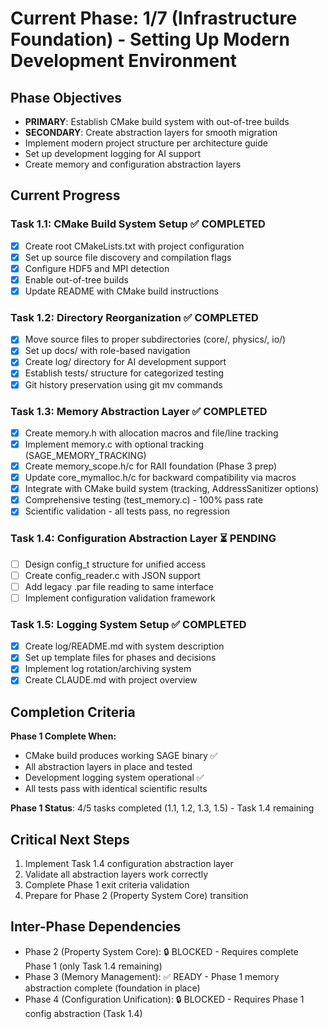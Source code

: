 <!-- Purpose: Current project phase context -->
<!-- Update Rules:
- 500-word limit! 
- Include: 
  • Phase objectives
  • Current progress as a checklist
  • Completion criteria 
  • Inter-phase dependencies
- At major phase completion archive as phase-[X].md and refresh for next phase
-->

# Current Phase: 1/7 (Infrastructure Foundation) - Setting Up Modern Development Environment

## Phase Objectives
- **PRIMARY**: Establish CMake build system with out-of-tree builds
- **SECONDARY**: Create abstraction layers for smooth migration
- Implement modern project structure per architecture guide
- Set up development logging for AI support
- Create memory and configuration abstraction layers

## Current Progress

### Task 1.1: CMake Build System Setup ✅ COMPLETED
- [x] Create root CMakeLists.txt with project configuration
- [x] Set up source file discovery and compilation flags  
- [x] Configure HDF5 and MPI detection
- [x] Enable out-of-tree builds
- [x] Update README with CMake build instructions

### Task 1.2: Directory Reorganization ✅ COMPLETED
- [x] Move source files to proper subdirectories (core/, physics/, io/)
- [x] Set up docs/ with role-based navigation
- [x] Create log/ directory for AI development support
- [x] Establish tests/ structure for categorized testing
- [x] Git history preservation using git mv commands

### Task 1.3: Memory Abstraction Layer ✅ COMPLETED
- [x] Create memory.h with allocation macros and file/line tracking
- [x] Implement memory.c with optional tracking (SAGE_MEMORY_TRACKING)
- [x] Create memory_scope.h/c for RAII foundation (Phase 3 prep)
- [x] Update core_mymalloc.h/c for backward compatibility via macros
- [x] Integrate with CMake build system (tracking, AddressSanitizer options)
- [x] Comprehensive testing (test_memory.c) - 100% pass rate
- [x] Scientific validation - all tests pass, no regression

### Task 1.4: Configuration Abstraction Layer ⏳ PENDING
- [ ] Design config_t structure for unified access
- [ ] Create config_reader.c with JSON support
- [ ] Add legacy .par file reading to same interface
- [ ] Implement configuration validation framework

### Task 1.5: Logging System Setup ✅ COMPLETED
- [x] Create log/README.md with system description
- [x] Set up template files for phases and decisions
- [x] Implement log rotation/archiving system
- [x] Create CLAUDE.md with project overview

## Completion Criteria
**Phase 1 Complete When:**
- CMake build produces working SAGE binary ✅
- All abstraction layers in place and tested
- Development logging system operational ✅
- All tests pass with identical scientific results

**Phase 1 Status**: 4/5 tasks completed (1.1, 1.2, 1.3, 1.5) - Task 1.4 remaining

## Critical Next Steps
1. Implement Task 1.4 configuration abstraction layer 
2. Validate all abstraction layers work correctly
3. Complete Phase 1 exit criteria validation
4. Prepare for Phase 2 (Property System Core) transition

## Inter-Phase Dependencies
- Phase 2 (Property System Core): 🔒 BLOCKED - Requires complete Phase 1 (only Task 1.4 remaining)
- Phase 3 (Memory Management): ✅ READY - Phase 1 memory abstraction complete (foundation in place)
- Phase 4 (Configuration Unification): 🔒 BLOCKED - Requires Phase 1 config abstraction (Task 1.4)